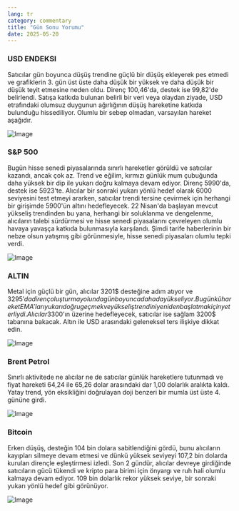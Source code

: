 ```yaml
---
lang: tr
category: commentary
title: "Gün Sonu Yorumu"
date: 2025-05-20
---
```


### USD ENDEKSI

Satıcılar gün boyunca düşüş trendine güçlü bir düşüş ekleyerek pes etmedi ve grafiklerin 3. gün üst üste daha düşük bir yüksek ve daha düşük bir düşük teyit etmesine neden oldu. Direnç 100,46'da, destek ise 99,82'de belirlendi. Satışa katkıda bulunan belirli bir veri veya olaydan ziyade, USD etrafındaki olumsuz duygunun ağırlığının düşüş hareketine katkıda bulunduğu hissediliyor. Olumlu bir sebep olmadan, varsayılan hareket aşağıdır.

![Image](https://markleighedu.github.io/img/May-2025/20-May-2025/usdindex.jpg)

### S&P 500

Bugün hisse senedi piyasalarında sınırlı hareketler görüldü ve satıcılar kazandı, ancak çok az. Trend ve eğilim, kırmızı günlük mum çubuğunda daha yüksek bir dip ile yukarı doğru kalmaya devam ediyor. Direnç 5990'da, destek ise 5923'te. Alıcılar bir sonraki yukarı yönlü hedef olarak 6000 seviyesini test etmeyi ararken, satıcılar trendi tersine çevirmek için herhangi bir girişimde 5900'ün altını hedefleyecek. 22 Nisan'da başlayan mevcut yükseliş trendinden bu yana, herhangi bir soluklanma ve dengelenme, alıcıların talebi sürdürmesi ve hisse senedi piyasalarını çevreleyen olumlu havaya yavaşça katkıda bulunmasıyla karşılandı. Şimdi tarife haberlerinin bir nebze olsun yatışmış gibi görünmesiyle, hisse senedi piyasaları olumlu tepki verdi.

![Image](https://markleighedu.github.io/img/May-2025/20-May-2025/sp500.jpg)

### ALTIN

Metal için güçlü bir gün, alıcılar 3201$ desteğine adım atıyor ve 3295$'da direnç oluşturma yolunda gün boyunca daha da yükseliyor. Bugünkü hareket EMA'ları yukarı doğru geçmek ve yükseliş trendini yeniden başlatmak için yeterliydi. Alıcılar 3300$'ın üzerine hedefleyecek, satıcılar ise sağlam 3200$ tabanına bakacak. Altın ile USD arasındaki geleneksel ters ilişkiye dikkat edin.

![Image](https://markleighedu.github.io/img/May-2025/20-May-2025/gold.jpg)

### Brent Petrol

Sınırlı aktivitede ne alıcılar ne de satıcılar günlük hareketlere tutunmadı ve fiyat hareketi 64,24 ile 65,26 dolar arasındaki dar 1,00 dolarlık aralıkta kaldı. Yatay trend, yön eksikliğini doğrulayan doji benzeri bir mumla üst üste 4. gününe girdi.

![Image](https://markleighedu.github.io/img/May-2025/20-May-2025/brentoil.jpg)

### Bitcoin

Erken düşüş, desteğin 104 bin dolara sabitlendiğini gördü, bunu alıcıların kayıpları silmeye devam etmesi ve dünkü yüksek seviyeyi 107,2 bin dolarda kurulan dirençle eşleştirmesi izledi. Son 2 gündür, alıcılar devreye girdiğinde satıcıların gücü tükendi ve kripto para birimi için önyargı ve ruh hali olumlu kalmaya devam ediyor. 109 bin dolarlık rekor yüksek seviye, bir sonraki yukarı yönlü hedef gibi görünüyor.

![Image](https://markleighedu.github.io/img/May-2025/20-May-2025/bitcoin.jpg)

